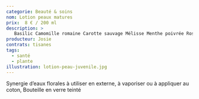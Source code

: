 ```yaml
---
categorie: Beauté & soins
nom: Lotion peaux matures
prix:  8 € / 200 ml
description: >
   Basilic Camomille romaine Carotte sauvage Mélisse Menthe poivrée Rose Sauge 
producteur: Josie
contrats: tisanes
tags: 
  - santé
  - plante
illustration: lotion-peau-juvenile.jpg
---
```


Synergie d’eaux florales à utiliser en externe, à vaporiser ou à appliquer au coton, Bouteille en verre teinté
